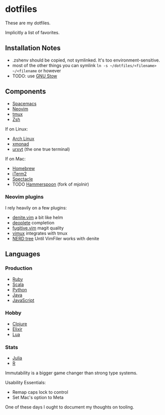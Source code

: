 dotfiles
========

These are my dotfiles.

Implicitly a list of favorites.

## Installation Notes
* .zshenv should be copied, not symlinked. It's too environment-sensitive.
* most of the other things you can symlink `ln -s ~/dotfiles/<filename> ~/<filename` or however
* TODO: use [GNU Stow](http://brandon.invergo.net/news/2012-05-26-using-gnu-stow-to-manage-your-dotfiles.html)

## Components
* [Spacemacs](https://github.com/syl20bnr/spacemacs)
* [Neovim](https://neovim.io/)
* [tmux](https://tmux.github.io/)
* [Zsh](http://www.zsh.org/)

If on Linux:
* [Arch Linux](https://www.archlinux.org/)
* [xmonad](http://xmonad.org/)
* [urxvt](http://rxvt.sourceforge.net/) (the one true terminal)

If on Mac:
* [Homebrew](http://brew.sh/)
* [iTerm2](https://www.iterm2.com/)
* [Spectacle](https://www.spectacleapp.com/)
* TODO [Hammerspoon](http://www.hammerspoon.org/) (fork of mjolnir)

### Neovim plugins
I rely heavily on a few plugins:
* [denite.vim](https://github.com/Shougo/denite.nvim) a bit like helm
* [deoplete](https://github.com/Shougo/deoplete.nvim) completion
* [fugitive.vim](https://github.com/tpope/vim-fugitive) magit quality
* [vimux](https://github.com/benmills/vimux) integrates with tmux
* [NERD tree](https://github.com/scrooloose/nerdtree) Until VimFiler works with denite

## Languages

### Production
* [Ruby](https://www.ruby-lang.org/en/)
* [Scala](http://www.scala-lang.org/)
* [Python](https://www.python.org/)
* [Java](https://www.oracle.com/java/index.html)
* [JavaScript](https://www.destroyallsoftware.com/talks/wat)

### Hobby
* [Clojure](http://clojure.org/)
* [Elixir](http://elixir-lang.org/)
* [Lua](https://www.lua.org/)

### Stats
* [Julia](http://julialang.org/)
* [R](https://www.r-project.org/)

Immutability is a bigger game changer than strong type systems.

Usability Essentials:
* Remap caps lock to control
* Set Mac's option to Meta

One of these days I ought to document my thoughts on tooling.
